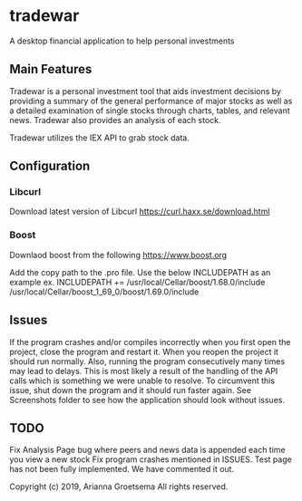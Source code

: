 # tradewar
A desktop financial application to help personal investments

## Main Features
Tradewar is a personal investment tool that aids investment decisions by providing a summary of the general performance of major stocks as well as a detailed examination of single stocks through charts, tables, and relevant news. Tradewar also provides an analysis of each stock.

Tradewar utilizes the IEX API to grab stock data.

## Configuration
### Libcurl
Download latest version of Libcurl 
https://curl.haxx.se/download.html

### Boost
Downlaod boost from the following 
https://www.boost.org

Add the copy path to the .pro file. Use the below INCLUDEPATH as an example
ex. INCLUDEPATH += /usr/local/Cellar/boost/1.68.0/include
/usr/local/Cellar/boost_1_69_0/boost/1.69.0/include

## Issues
If the program crashes and/or compiles incorrectly when you first open the project, close the program and restart it. When you reopen the project it should run normally.
Also, running the program consecutively many times may lead to delays. 
This is most likely a result of the handling of the API calls which is something we were unable to resolve.
To circumvent this issue, shut down the program and it should run faster again. 
See Screenshots folder to see how the application should look without issues.

## TODO
Fix Analysis Page bug where peers and news data is appended each time you view a new stock
Fix program crashes mentioned in ISSUES.
Test page has not been fully implemented. We have commented it out.

Copyright (c) 2019, Arianna Groetsema
All rights reserved.
